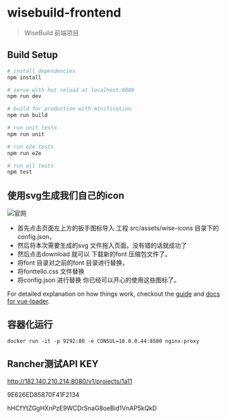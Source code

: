 # wisebuild-frontend

> WiseBuild 前端项目

## Build Setup

``` bash
# install dependencies
npm install

# serve with hot reload at localhost:8080
npm run dev

# build for production with minification
npm run build

# run unit tests
npm run unit

# run e2e tests
npm run e2e

# run all tests
npm test
```

## 使用svg生成我们自己的icon
![官网](http://fontello.com/)

* 首先点击页面左上方的扳手图标导入 工程 src/assets/wise-icons 目录下的config.json，
* 然后将本次需要生成的svg 文件拖入页面。没有错的话就成功了
* 然后点击download 就可以 下载新的font 压缩包文件了。
* 将font 目录对之前的font 目录进行替换，
* 将fonttello.css 文件替换
* 将config.json 进行替换
你已经可以开心的使用这些图标了。

For detailed explanation on how things work, checkout the [guide](http://vuejs-templates.github.io/webpack/) and [docs for vue-loader](http://vuejs.github.io/vue-loader).

## 容器化运行

```
docker run -it -p 9292:80 -e CONSUL=10.0.0.44:8500 nginx-proxy
```

## Rancher测试API KEY

http://182.140.210.214:8080/v1/projects/1a11

9E626ED85870F41F2134

hHCfYtZGgHXnPzE9WCDrSnaG8oeBid1VnAP5kQkD
